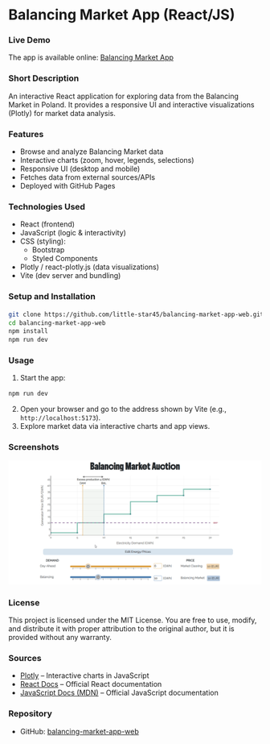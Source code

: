 # Balancing Market App (React/JS)

### Live Demo
The app is available online: [Balancing Market App](https://little-star45.github.io/balancing-market-app-web)

### Short Description
An interactive React application for exploring data from the Balancing Market in Poland. It provides a responsive UI and interactive visualizations (Plotly) for market data analysis.

### Features
- Browse and analyze Balancing Market data
- Interactive charts (zoom, hover, legends, selections)
- Responsive UI (desktop and mobile)
- Fetches data from external sources/APIs
- Deployed with GitHub Pages

### Technologies Used
- React (frontend)
- JavaScript (logic & interactivity)
- CSS (styling):
    - Bootstrap
    - Styled Components
- Plotly / react-plotly.js (data visualizations)
- Vite (dev server and bundling)

### Setup and Installation
```bash
git clone https://github.com/little-star45/balancing-market-app-web.git
cd balancing-market-app-web
npm install
npm run dev
```

### Usage
1. Start the app:
```bash
npm run dev
```
2. Open your browser and go to the address shown by Vite (e.g., `http://localhost:5173`).
3. Explore market data via interactive charts and app views.

### Screenshots
<img 
src="/src/content/projects/balancing-market/workflow-demo.gif" 
alt="Balancing Market App - workflow git" 
class="w-full max-w-full mx-auto border-2 border-gray-600 rounded-lg"
/>

### License
This project is licensed under the MIT License. You are free to use, modify, and distribute it with proper attribution to the original author, but it is provided without any warranty.

### Sources
- [Plotly](https://plotly.com/javascript/) – Interactive charts in JavaScript
- [React Docs](https://react.dev/) – Official React documentation
- [JavaScript Docs (MDN)](https://developer.mozilla.org/en-US/docs/Web/JavaScript) – Official JavaScript documentation

### Repository
- GitHub: [balancing-market-app-web](https://github.com/little-star45/balancing-market-app-web)